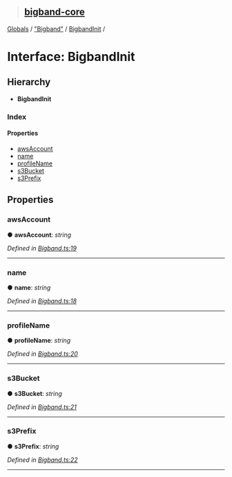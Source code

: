 > ## [bigband-core](../README.md)

[Globals](../globals.md) / ["Bigband"](../modules/_bigband_.md) / [BigbandInit](_bigband_.bigbandinit.md) /

# Interface: BigbandInit

## Hierarchy

* **BigbandInit**

### Index

#### Properties

* [awsAccount](_bigband_.bigbandinit.md#awsaccount)
* [name](_bigband_.bigbandinit.md#name)
* [profileName](_bigband_.bigbandinit.md#profilename)
* [s3Bucket](_bigband_.bigbandinit.md#s3bucket)
* [s3Prefix](_bigband_.bigbandinit.md#s3prefix)

## Properties

###  awsAccount

● **awsAccount**: *string*

*Defined in [Bigband.ts:19](https://github.com/imaman/bigband/blob/6553ebb/packages/core/src/Bigband.ts#L19)*

___

###  name

● **name**: *string*

*Defined in [Bigband.ts:18](https://github.com/imaman/bigband/blob/6553ebb/packages/core/src/Bigband.ts#L18)*

___

###  profileName

● **profileName**: *string*

*Defined in [Bigband.ts:20](https://github.com/imaman/bigband/blob/6553ebb/packages/core/src/Bigband.ts#L20)*

___

###  s3Bucket

● **s3Bucket**: *string*

*Defined in [Bigband.ts:21](https://github.com/imaman/bigband/blob/6553ebb/packages/core/src/Bigband.ts#L21)*

___

###  s3Prefix

● **s3Prefix**: *string*

*Defined in [Bigband.ts:22](https://github.com/imaman/bigband/blob/6553ebb/packages/core/src/Bigband.ts#L22)*

___